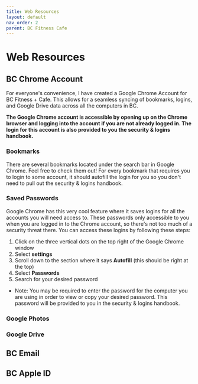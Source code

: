 ```yaml
---
title: Web Resources
layout: default
nav_order: 2
parent: BC Fitness Cafe
---
```

# Web Resources
## BC Chrome Account
For everyone's convenience, I have created a Google Chrome Account for BC Fitness + Cafe. This allows for a seamless syncing of bookmarks, logins, and Google Drive data across all the computers in BC.

**The Google Chrome account is accessible by opening up on the Chrome browser and logging into the account if you are not already logged in. The login for this account is also provided to you the security & logins handbook.**
### Bookmarks
There are several bookmarks located under the search bar in Google Chrome. Feel free to check them out! For every bookmark that requires you to login to some account, it should autofill the login for you so you don't need to pull out the security & logins handbook.
### Saved Passwords
Google Chrome has this very cool feature where it saves logins for all the accounts you will need access to. These passwords only accessible to you when you are logged in to the Chrome account, so there's not too much of a security threat there. You can access these logins by following these steps:
1. Click on the three vertical dots on the top right of the Google Chrome window
2. Select **settings**
3. Scroll down to the section where it says **Autofill** (this should be right at the top)
4. Select **Passwords**
5. Search for your desired password
- Note: You may be required to enter the password for the computer you are using in order to view or copy your desired password. This password will be provided to you in the security & logins handbook.
### Google Photos
### Google Drive
## BC Email
## BC Apple ID